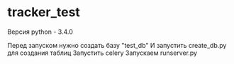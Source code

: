 # tracker_test
Версия python - 3.4.0

Перед запуском нужно создать базу "test_db"
И запустить create_db.py для создания таблиц
Запустить celery
Запускаем runserver.py
